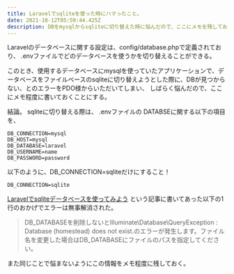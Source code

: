 ```yaml
---
title: Laravelでsqliteを使った時にハマったこと。
date: 2021-10-12T05:59:44.425Z
description: DBをmysqlからsqliteに切り替えた時に悩んだので、ここにメモを残しておく。
---
```

Laravelのデータベースに関する設定は、config/database.phpで定義されており、
.envファイルでどのデータベースを使うかを切り替えることができる。

このとき、使用するデータベースにmysqlを使っていたアプリケーションで、データベースをファイルベースのsqliteに切り替えようとした際に、DBが見つからない、とのエラーをPDO様からいただいてしまい、
しばらく悩んだので、ここにメモ程度に書いておくことにする。

結論。
sqliteに切り替える際は、
.envファイルの
DATABSEに関する以下の項目を、

```
DB_CONNECTION=mysql
DB_HOST=mysql
DB_DATABASE=laravel
DB_USERNAME=name
DB_PASSWORD=password
```

以下のように、DB_CONNECTION=sqliteだけにすること！

```
DB_CONNECTION=sqlite 
```

[Laravelでsqliteデータベースを使ってみよう](https://reffect.co.jp/laravel/laravel_sqlite)
という記事に書いてあった以下の1行のおかげでエラーは無事解消された。
 
> DB_DATABASEを削除しないとIlluminate\Database\QueryException : Database (homestead) does not exist.のエラーが発生します。ファイル名を変更した場合はDB_DATABASEにファイルのパスを指定してください。


また同じことで悩まないようにこの情報をメモ程度に残しておく。